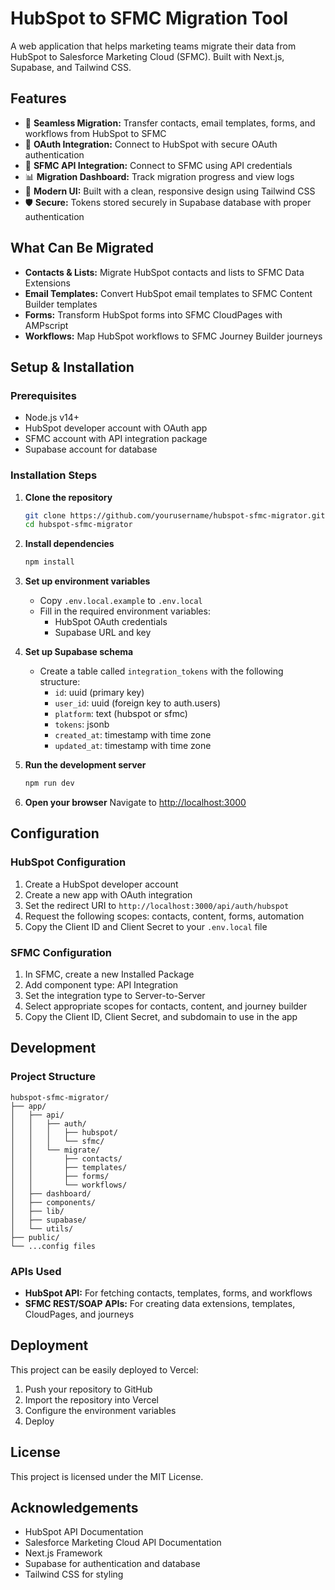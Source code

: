 # HubSpot to SFMC Migration Tool

A web application that helps marketing teams migrate their data from HubSpot to Salesforce Marketing Cloud (SFMC). Built with Next.js, Supabase, and Tailwind CSS.

## Features

- 🔄 **Seamless Migration:** Transfer contacts, email templates, forms, and workflows from HubSpot to SFMC
- 🔌 **OAuth Integration:** Connect to HubSpot with secure OAuth authentication
- 🔑 **SFMC API Integration:** Connect to SFMC using API credentials
- 📊 **Migration Dashboard:** Track migration progress and view logs
- 🎨 **Modern UI:** Built with a clean, responsive design using Tailwind CSS
- 🛡️ **Secure:** Tokens stored securely in Supabase database with proper authentication

## What Can Be Migrated

- **Contacts & Lists:** Migrate HubSpot contacts and lists to SFMC Data Extensions
- **Email Templates:** Convert HubSpot email templates to SFMC Content Builder templates
- **Forms:** Transform HubSpot forms into SFMC CloudPages with AMPscript
- **Workflows:** Map HubSpot workflows to SFMC Journey Builder journeys

## Setup & Installation

### Prerequisites

- Node.js v14+ 
- HubSpot developer account with OAuth app
- SFMC account with API integration package
- Supabase account for database

### Installation Steps

1. **Clone the repository**
   ```bash
   git clone https://github.com/yourusername/hubspot-sfmc-migrator.git
   cd hubspot-sfmc-migrator
   ```

2. **Install dependencies**
   ```bash
   npm install
   ```

3. **Set up environment variables**
   - Copy `.env.local.example` to `.env.local`
   - Fill in the required environment variables:
     - HubSpot OAuth credentials
     - Supabase URL and key

4. **Set up Supabase schema**
   - Create a table called `integration_tokens` with the following structure:
     - `id`: uuid (primary key)
     - `user_id`: uuid (foreign key to auth.users)
     - `platform`: text (hubspot or sfmc)
     - `tokens`: jsonb
     - `created_at`: timestamp with time zone
     - `updated_at`: timestamp with time zone

5. **Run the development server**
   ```bash
   npm run dev
   ```

6. **Open your browser**
   Navigate to [http://localhost:3000](http://localhost:3000)

## Configuration

### HubSpot Configuration

1. Create a HubSpot developer account
2. Create a new app with OAuth integration
3. Set the redirect URI to `http://localhost:3000/api/auth/hubspot`
4. Request the following scopes: contacts, content, forms, automation
5. Copy the Client ID and Client Secret to your `.env.local` file

### SFMC Configuration

1. In SFMC, create a new Installed Package
2. Add component type: API Integration
3. Set the integration type to Server-to-Server
4. Select appropriate scopes for contacts, content, and journey builder
5. Copy the Client ID, Client Secret, and subdomain to use in the app

## Development

### Project Structure

```
hubspot-sfmc-migrator/
├── app/
│   ├── api/
│   │   ├── auth/
│   │   │   ├── hubspot/
│   │   │   └── sfmc/
│   │   └── migrate/
│   │       ├── contacts/
│   │       ├── templates/
│   │       ├── forms/
│   │       └── workflows/
│   ├── dashboard/
│   ├── components/
│   ├── lib/
│   ├── supabase/
│   └── utils/
├── public/
└── ...config files
```

### APIs Used

- **HubSpot API:** For fetching contacts, templates, forms, and workflows
- **SFMC REST/SOAP APIs:** For creating data extensions, templates, CloudPages, and journeys

## Deployment

This project can be easily deployed to Vercel:

1. Push your repository to GitHub
2. Import the repository into Vercel
3. Configure the environment variables
4. Deploy

## License

This project is licensed under the MIT License.

## Acknowledgements

- HubSpot API Documentation
- Salesforce Marketing Cloud API Documentation
- Next.js Framework
- Supabase for authentication and database
- Tailwind CSS for styling
